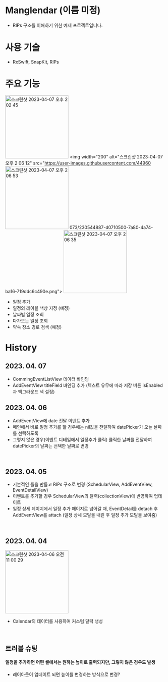 # Manglendar (이름 미정)
 - RIPs 구조를 이해하기 위한 예제 프로젝트입니다.
 
# 사용 기술
 - RxSwift, SnapKit, RIPs

# 주요 기능
<img width="200" alt="스크린샷 2023-04-07 오후 2 02 45" src="https://user-images.githubusercontent.com/44960073/230544883-1810ea10-2614-45d5-b570-15811a64d5f9.png"> <img width="200" alt="스크린샷 2023-04-07 오후 2 06 12" src="https://user-images.githubusercontent.com/44960 <img width="200" alt="스크린샷 2023-04-07 오후 2 06 53" src="https://user-images.githubusercontent.com/44960073/230544893-53e2a6e0-7c8b-44c4-8529-a639f472ec6e.png">
073/230544887-d0710500-7a80-4a74-ba16-719ddc6c490e.png"> <img width="200" alt="스크린샷 2023-04-07 오후 2 06 35" src="https://user-images.githubusercontent.com/44960073/230544900-7245b0f2-e3cb-4294-8f77-1f6e2fd46cf3.png">

 - 일정 추가
 - 일정의 레이블 색상 지정 (예정)
 - 날짜별 일정 조회
 - 다가오는 일정 조회
 - 약속 장소 경로 검색 (예정)

# History

## 2023. 04. 07
 - CommingEventListView 데이터 바인딩
 - AddEventView titleField 바인딩 추가 (텍스트 유무에 따라 저장 버튼 isEnabled과 백그라운드 색 설정) 

## 2023. 04. 06
- AddEventView에 date 전달 이벤트 추가
- 메인에서 바로 일정 추가를 할 경우에는 nil값을 전달하여 datePicker가 오늘 날짜를 선택하도록
- 그렇지 않은 경우(이벤트 디테일에서 일정추가 클릭) 클릭한 날짜를 전달하여 datePicker의 날짜는 선택한 날짜로 변경
 <br/>
 
## 2023. 04. 05
- 기본적인 틀을 만들고 RIPs 구조로 변경 (SchedularView, AddEventView, EventDetailView)
- 이벤트를 추가할 경우 SchedularView의 달력(collectionView)에 반영하여 업데이트
- 일정 상세 페이지에서 일정 추가 페이지로 넘어갈 때, EventDetail를 detach 후 AddEventView를 attach (일정 상세 모달을 내린 후 일정 추가 모달을 보여줌)
<br/>

## 2023. 04. 04
<img width="200" alt="스크린샷 2023-04-06 오전 11 00 29" src="https://user-images.githubusercontent.com/44960073/230253622-6be1bc60-6d52-4efc-bc20-bbac8dbd3a57.png">

- Calendar의 데이터를 사용하여 커스텀 달력 생성
<br/>

## 트러블 슈팅
 #### 일정을 추가하면 어떤 셀에서는 원하는 높이로 출력되지만, 그렇지 않은 경우도 발생
 - 레이아웃이 업데이트 되면 높이를 변경하는 방식으로 변경?
